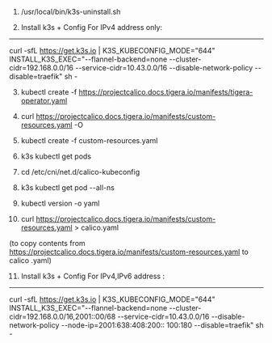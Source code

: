 


1. /usr/local/bin/k3s-uninstall.sh

2. Install k3s + Config For IPv4 address only:
*************************

curl -sfL https://get.k3s.io | K3S_KUBECONFIG_MODE="644" INSTALL_K3S_EXEC="--flannel-backend=none --cluster-cidr=192.168.0.0/16 --service-cidr=10.43.0.0/16 --disable-network-policy  --disable=traefik" sh -

3. kubectl create -f https://projectcalico.docs.tigera.io/manifests/tigera-operator.yaml


4. curl https://projectcalico.docs.tigera.io/manifests/custom-resources.yaml -O

5. kubectl create -f custom-resources.yaml

6. k3s kubectl get pods

7. cd /etc/cni/net.d/calico-kubeconfig
 
8. k3s kubectl get pod --all-ns

9. kubectl version -o yaml
 
10. curl  https://projectcalico.docs.tigera.io/manifests/custom-resources.yaml > calico.yaml   

(to copy contents from  https://projectcalico.docs.tigera.io/manifests/custom-resources.yaml to calico .yaml)



11. Install k3s + Config For IPv4,IPv6 address :
**************************************

curl -sfL https://get.k3s.io | K3S_KUBECONFIG_MODE="644" INSTALL_K3S_EXEC="--flannel-backend=none --cluster-cidr=192.168.0.0/16,2001::00/68 --service-cidr=10.43.0.0/16 --disable-network-policy --node-ip=2001:638:408:200:: 100:180 --disable=traefik" sh -

